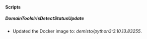 
#### Scripts
##### DomainToolsIrisDetectStatusUpdate
- Updated the Docker image to: *demisto/python3:3.10.13.83255*.